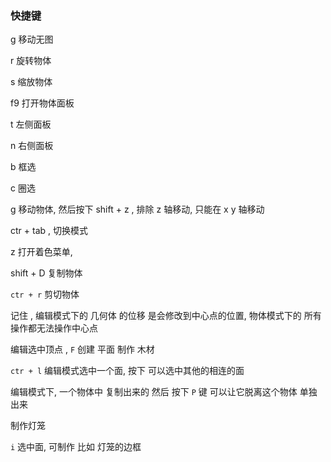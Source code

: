 ### 快捷键

g 移动无图

r 旋转物体

s 缩放物体

f9  打开物体面板

t 左侧面板

n 右侧面板

b 框选

c 圈选

g 移动物体, 然后按下 shift + z , 排除 z 轴移动, 只能在 x y 轴移动

ctr + tab , 切换模式

z 打开着色菜单,

shift + D 复制物体

`ctr + r`  剪切物体



记住 , 编辑模式下的 几何体 的位移 是会修改到中心点的位置, 物体模式下的 所有操作都无法操作中心点



编辑选中顶点 ,   `F` 创建 平面  制作 木材



`ctr + l` 编辑模式选中一个面, 按下 可以选中其他的相连的面



编辑模式下, 一个物体中 复制出来的  然后 按下 `P`  键 可以让它脱离这个物体 单独出来

制作灯笼



`i` 选中面,  可制作 比如 灯笼的边框